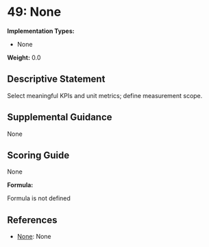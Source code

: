 # 49: None

**Implementation Types:**

- None

**Weight:** 0.0

## Descriptive Statement

Select meaningful KPIs and unit metrics; define measurement scope.

## Supplemental Guidance

None

## Scoring Guide

None

**Formula:**

Formula is not defined

## References

- [None](None): None

